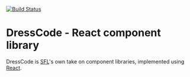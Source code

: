 [![Build Status](https://travis-ci.org/sflpro/dresscode.svg?branch=master)](https://travis-ci.org/sflpro/dresscode)

# DressCode - React component library

DressCode is [SFL](https://sflpro.com/)'s own take on component libraries, implemented using [React](https://reactjs.org).

